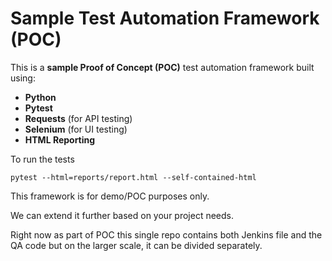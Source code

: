 # Sample Test Automation Framework (POC)

This is a **sample Proof of Concept (POC)** test automation framework built using:

- **Python**
- **Pytest**
- **Requests** (for API testing)
- **Selenium** (for UI testing)
- **HTML Reporting**


To run the tests
```
pytest --html=reports/report.html --self-contained-html
````

This framework is for demo/POC purposes only.

We can extend it further based on your project needs.

Right now as part of POC this single repo contains both Jenkins file and the QA code but on the larger scale, it can be divided separately.